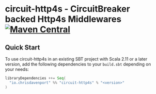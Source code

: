 # circuit-http4s - CircuitBreaker backed Http4s Middlewares [![Maven Central](https://maven-badges.herokuapp.com/maven-central/io.chrisdavenport/circuit-http4s_2.12/badge.svg)](https://maven-badges.herokuapp.com/maven-central/io.chrisdavenport/circuit-http4s_2.12)

## Quick Start

To use circuit-http4s in an existing SBT project with Scala 2.11 or a later version, add the following dependencies to your
`build.sbt` depending on your needs:

```scala
libraryDependencies ++= Seq(
  "io.chrisdavenport" %% "circuit-http4s" % "<version>"
)
```